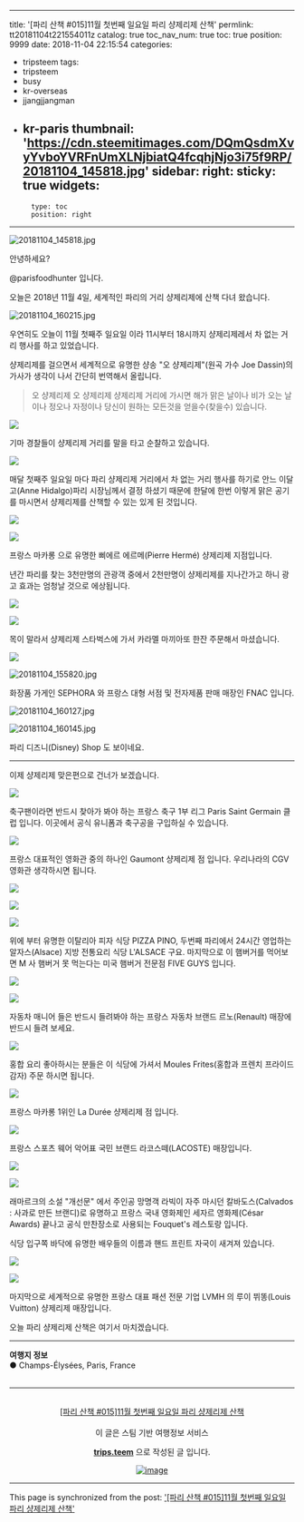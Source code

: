 
---
title: '[파리 산책 #015]11월 첫번째 일요일 파리 샹제리제 산책'
permlink: tt20181104t221554011z
catalog: true
toc_nav_num: true
toc: true
position: 9999
date: 2018-11-04 22:15:54
categories:
- tripsteem
tags:
- tripsteem
- busy
- kr-overseas
- jjangjjangman
- kr-paris
thumbnail: 'https://cdn.steemitimages.com/DQmQsdmXvyYvboYVRFnUmXLNjbiatQ4fcqhjNjo3i75f9RP/20181104_145818.jpg'
sidebar:
    right:
        sticky: true
widgets:
    -
        type: toc
        position: right
---


![20181104_145818.jpg](https://cdn.steemitimages.com/DQmQsdmXvyYvboYVRFnUmXLNjbiatQ4fcqhjNjo3i75f9RP/20181104_145818.jpg)


안녕하세요?

@parisfoodhunter 입니다.

오늘은 2018년 11월 4일, 세계적인 파리의 거리 샹제리제에 산책 다녀 왔습니다. 

![20181104_160215.jpg](https://cdn.steemitimages.com/DQmb8rrDHMRuhzhak7XUxy8KVSeEuEjzvt3R3mvaV8FMJdu/20181104_160215.jpg)


우연히도 오늘이 11월 첫째주 일요일 이라 11시부터 18시까지 샹제리제레서 차 없는 거리 행사를 하고 있었습니다. 

샹제리제를 걸으면서 세계적으로 유명한 샹송 "오 샹제리제"(원곡 가수 Joe Dassin)의 가사가 생각이 나서 간단히 번역해서 올립니다. 

> 오 샹제리제 오 샹제리제 
샹제리제 거리에 가시면 해가 맑은 날이나 비가 오는 날이나 정오나 자정이나 당신이 원하는 모든것을 얻을수(찾을수) 있습니다. 

![](https://pubbee.s3.ap-northeast-2.amazonaws.com/origin/20181104_145600-1541366285739.jpg)

기마 경찰들이 샹제리제 거리를 말을 타고 순찰하고 있습니다.

![](https://pubbee.s3.ap-northeast-2.amazonaws.com/origin/20181104_145803-1541366437979.jpg)

매달 첫째주 일요일 마다 파리 샹제리제 거리에서 차 없는 거리 행사를 하기로  안느 이달고(Anne Hidalgo)파리 시장님께서 결정 하셨기 때문에 한달에 한번 이렇게 맑은 공기를 마시면서 샹제리제를 산책할 수 있는 있게 된 것입니다.  

![](https://pubbee.s3.ap-northeast-2.amazonaws.com/origin/20181104_150632-1541366861378.jpg)

![](https://pubbee.s3.ap-northeast-2.amazonaws.com/origin/20181104_150844-1541366901827.jpg)

프랑스 마카롱 으로 유명한 삐에르 에르메(Pierre Hermé) 샹제리제 지점입니다.

년간 파리를 찾는 3천만명의 관광객 중에서 2천만명이 샹제리제를 지나간가고 하니 광고 효과는 엄청날 것으로 에상됩니다.

![](https://pubbee.s3.ap-northeast-2.amazonaws.com/origin/20181104_151423-1541367344256.jpg)

![](https://pubbee.s3.ap-northeast-2.amazonaws.com/origin/20181104_152049-1541367398539.jpg)

목이 말라서 샹제리제 스타벅스에 가서 카라멜 마끼아또 한잔 주문해서 마셨습니다. 

![](https://pubbee.s3.ap-northeast-2.amazonaws.com/origin/20181104_155851-1541367499193.jpg)

![20181104_155820.jpg](https://ipfs.busy.org/ipfs/QmNcFP5BGLUkiRGZEqejzDvkymdAeamAbsTgzh6vEbo1wE)


화장품 가게인 SEPHORA 와 프랑스 대형 서점 및 전자제품 판매 매장인 FNAC 입니다.

![20181104_160127.jpg](https://ipfs.busy.org/ipfs/QmSZ8T5noNJZvk9o8b2ND4VmL69R7To2Pyx7ywdSrChfVn)

![20181104_160145.jpg](https://ipfs.busy.org/ipfs/QmcrAMC5Zso3dPei8bGMS4vBDwrxaR5B6zjFtcm6sCEpef)




파리 디즈니(Disney) Shop 도 보이네요.

***

이제 샹제리제 맞은편으로 건너가 보겠습니다. 

![](https://pubbee.s3.ap-northeast-2.amazonaws.com/origin/20181104_160253-1541367893346.jpg)

축구팬이라면 반드시 찾아가 봐야 하는 프랑스 축구 1부 리그 Paris Saint Germain 클럽
입니다. 이곳에서 공식 유니폼과 축구공을 구입하실 수 있습니다. 

![](https://pubbee.s3.ap-northeast-2.amazonaws.com/origin/20181104_160345-1541368049564.jpg)

프랑스 대표적인 영화관 중의 하나인 Gaumont 샹제리제 점 입니다. 우리나라의 CGV 영화관 생각하시면 됩니다.

![](https://pubbee.s3.ap-northeast-2.amazonaws.com/origin/20181104_160428-1541368243111.jpg)

![](https://pubbee.s3.ap-northeast-2.amazonaws.com/origin/20181104_160528-1541368303122.jpg)

![](https://pubbee.s3.ap-northeast-2.amazonaws.com/origin/20181104_160610-1541368350265.jpg)

위에 부터 유명한 이탈리아 피자 식당 PIZZA PINO, 두번째 파리에서 24시간 영업하는 알자스(Alsace) 지방 전통요리 식당 L'ALSACE 구요.
마지막으로 이 햄버거를 먹어보면 M 사 햄버거 못 먹는다는 미국 햄버거 전문점 FIVE GUYS 입니다.

![](https://pubbee.s3.ap-northeast-2.amazonaws.com/origin/20181104_160632-1541368821365.jpg)

![](https://pubbee.s3.ap-northeast-2.amazonaws.com/origin/20181104_160649-1541368860479.jpg)

자동차 매니어 들은 반드시 들려봐야 하는 프랑스 자동차  브랜드 르노(Renault) 매장에 반드시 들려 보세요.

![](https://pubbee.s3.ap-northeast-2.amazonaws.com/origin/20181104_160802-1541368995854.jpg)

홍합 요리 좋아하시는 분들은 이 식당에 가셔서 Moules Frites(홍합과 프렌치 프라이드 감자) 주문 하시면 됩니다.

![](https://pubbee.s3.ap-northeast-2.amazonaws.com/origin/20181104_160925-1541369113345.jpg)

프랑스 마카롱 1위인 La Durée 샹제리제 점 입니다. 

![](https://pubbee.s3.ap-northeast-2.amazonaws.com/origin/20181104_161116-1541369205241.jpg)

프랑스 스포츠 웨어 악어표 국민 브랜드 라코스떼(LACOSTE) 매장입니다.

![](https://pubbee.s3.ap-northeast-2.amazonaws.com/origin/20181104_161230-1541369428313.jpg)

![](https://pubbee.s3.ap-northeast-2.amazonaws.com/origin/20181104_150053-1541369449606.jpg)

래마르크의 소설 "개선문" 에서 주인공 망명객 라빅이 자주 마시던 칼바도스(Calvados : 사과로 만든 브랜디)로 유명하고 프랑스 국내  영화제인 세자르 영화제(César Awards) 끝나고 공식 만찬장소로 사용되는 Fouquet's 레스토랑 입니다. 

식당 입구쪽 바닥에 유명한 배우들의 이름과 핸드 프린트 자국이 새겨져 있습니다. 

![](https://pubbee.s3.ap-northeast-2.amazonaws.com/origin/20181104_161225-1541369673023.jpg)

![](https://pubbee.s3.ap-northeast-2.amazonaws.com/origin/20181104_161246-1541369712414.jpg)

마지막으로 세계적으로 유명한 프랑스 대표 패션 전문 기업 LVMH 의 루이 뷔똥(Louis Vuitton) 샹제리제 매장입니다.

오늘 파리 샹제리제 산책은 여기서 마치겠습니다. 


<hr><b>여행지 정보</b><br/>● Champs-Élysées, Paris, France<br/><br/><hr><br/><center><a href='https://kr.tripsteem.com/post/tt20181104t221554011z'>[파리 산책 #015]11월 첫번째 일요일 파리 샹제리제 산책</a></center><br>
<center>
이 글은 스팀 기반 여행정보 서비스

<a href='https://kr.tripsteem.com/'><b>trips.teem</b></a> 으로 작성된 글 입니다.

<a href='https://kr.tripsteem.com/'>![image](https://cdn.steemitimages.com/DQmUz3C3gqtbaSHyXqLNiyjGgzT9sdDFxgJgADAj9hhxwpb/banner_fall.jpg)</a>
</center>

- - -

This page is synchronized from the post: ['[파리 산책 #015]11월 첫번째 일요일 파리 샹제리제 산책'](https://steemit.com/@parisfoodhunter/tt20181104t221554011z)

